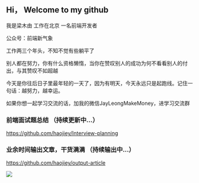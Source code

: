 ## Hi， Welcome to my github

我是梁木由 工作在北京 一名前端开发者

公众号：前端新气象

工作两三个年头，不知不觉有些躺平了

别人都在努力，你有什么资格懒惰，当你在赞叹别人的成功为何不看看别人的付出，与其赞叹不如超越

今天是你往后日子里最年轻的一天了，因为有明天，今天永远只是起跑线。记住一句话：越努力，越幸运。

如果你想一起学习交流的话，加我的微信JayLeongMakeMoney，进学习交流群

### 前端面试题总结 （持续更新中...）
https://github.com/haojiey/Interview-planning

### 业余时间输出文章，干货满满 （持续输出中...）
https://github.com/haojiey/output-article

<img align="left" src="https://github-readme-stats.vercel.app/api?username=haojiey&show_icons=true&icon_color=0366d6&text_color=24292e&bg_color=ffffff&hide_title=true" />
